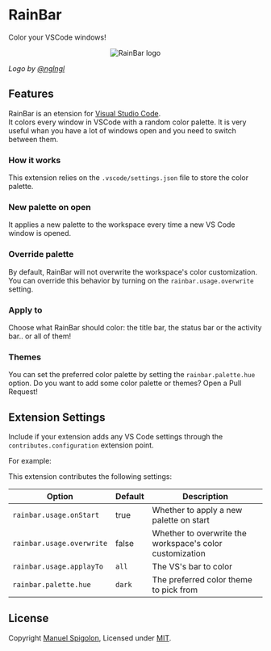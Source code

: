 # RainBar

Color your VSCode windows!

<p align="center">
  <img src="ABS link" alt="RainBar logo" />
</p>

_Logo by [@nglngl](https://github.com/nglngl)_

## Features

RainBar is an etension for [Visual Studio Code](https://code.visualstudio.com/).  
It colors every window in VSCode with a random color palette.
It is very useful whan you have a lot of windows open and you need to switch between them.

### How it works

This extension relies on the `.vscode/settings.json` file to store the color palette.

### New palette on open

It applies a new palette to the workspace every time a new VS Code window is opened.

### Override palette

By default, RainBar will not overwrite the workspace's color customization.
You can override this behavior by turning on the `rainbar.usage.overwrite` setting.

### Apply to

Choose what RainBar should color: the title bar, the status bar or the activity bar.. or all of them!

### Themes

You can set the preferred color palette by setting the `rainbar.palette.hue` option.
Do you want to add some color palette or themes? Open a Pull Request!


## Extension Settings

Include if your extension adds any VS Code settings through the `contributes.configuration` extension point.

For example:

This extension contributes the following settings:

| Option | Default | Description |
| ------ | ------- | ----------- |
| `rainbar.usage.onStart`     | true | Whether to apply a new palette on start |
| `rainbar.usage.overwrite`   | false | Whether to overwrite the workspace's color customization |
| `rainbar.usage.applayTo`    | `all` | The VS's bar to color |
| `rainbar.palette.hue`       | `dark` | The preferred color theme to pick from |


## License

Copyright [Manuel Spigolon](https://github.com/Eomm), Licensed under [MIT](./LICENSE).
